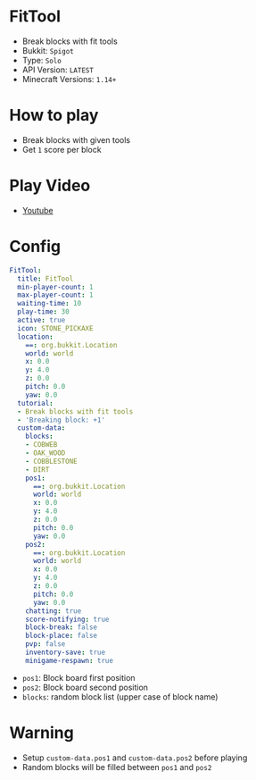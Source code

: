 # FitTool
- Break blocks with fit tools
- Bukkit: `Spigot` <!--  Write bukkit, If event of minigame is only available in specific bukkit-->
- Type: `Solo`
- API Version: `LATEST`
- Minecraft Versions: `1.14+`

# How to play
- Break blocks with given tools
- Get `1` score per block

# Play Video
- [Youtube](https://www.youtube.com/watch?v=EdUYjP8Mmfo)

# Config
```yaml
FitTool:
  title: FitTool
  min-player-count: 1
  max-player-count: 1
  waiting-time: 10
  play-time: 30
  active: true
  icon: STONE_PICKAXE
  location:
    ==: org.bukkit.Location
    world: world
    x: 0.0
    y: 4.0
    z: 0.0
    pitch: 0.0
    yaw: 0.0
  tutorial:
  - Break blocks with fit tools
  - 'Breaking block: +1'
  custom-data:
    blocks:
    - COBWEB
    - OAK_WOOD
    - COBBLESTONE
    - DIRT
    pos1:
      ==: org.bukkit.Location
      world: world
      x: 0.0
      y: 4.0
      z: 0.0
      pitch: 0.0
      yaw: 0.0
    pos2:
      ==: org.bukkit.Location
      world: world
      x: 0.0
      y: 4.0
      z: 0.0
      pitch: 0.0
      yaw: 0.0
    chatting: true
    score-notifying: true
    block-break: false
    block-place: false
    pvp: false
    inventory-save: true
    minigame-respawn: true
```
- `pos1`: Block board first position
- `pos2`: Block board second position
- `blocks`: random block list (upper case of block name)



# Warning
- Setup `custom-data.pos1` and `custom-data.pos2` before playing
- Random blocks will be filled between `pos1` and `pos2`